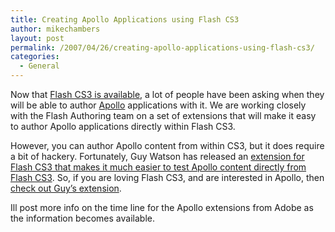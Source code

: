 ```yaml
---
title: Creating Apollo Applications using Flash CS3
author: mikechambers
layout: post
permalink: /2007/04/26/creating-apollo-applications-using-flash-cs3/
categories:
  - General
---
```



Now that [Flash CS3 is available][1], a lot of people have been asking when they will be able to author [Apollo][2] applications with it. We are working closely with the Flash Authoring team on a set of extensions that will make it easy to author Apollo applications directly within Flash CS3.

However, you can author Apollo content from within CS3, but it does require a bit of hackery. Fortunately, Guy Watson has released an [extension for Flash CS3 that makes it much easier to test Apollo content directly from Flash CS3][3]. So, if you are loving Flash CS3, and are interested in Apollo, then [check out Guy&#8217;s extension][3].

Ill post more info on the time line for the Apollo extensions from Adobe as the information becomes available.

 [1]: http://www.adobe.com/products/flash/
 [2]: http://www.adobe.com/go/apollo
 [3]: http://www.flashguru.co.uk/create-apollo-apps-in-flash-cs3/